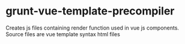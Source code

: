 # grunt-vue-template-precompiler
Creates js files containing render function used in vue js components. Source files are vue template syntax html files
